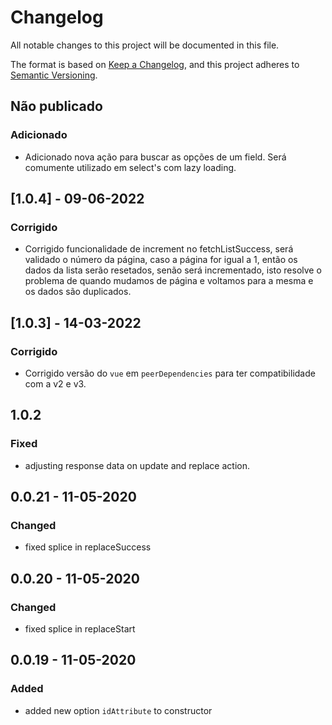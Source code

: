 # Changelog
All notable changes to this project will be documented in this file.

The format is based on [Keep a Changelog](https://keepachangelog.com/en/1.0.0/),
and this project adheres to [Semantic Versioning](https://semver.org/spec/v2.0.0.html).

## Não publicado

### Adicionado
- Adicionado nova ação para buscar as opções de um field. Será comumente utilizado em select's com lazy loading.

## [1.0.4] - 09-06-2022
### Corrigido
- Corrigido funcionalidade de increment no fetchListSuccess, será validado o número da página, caso a página for igual a 1, então os dados da lista serão resetados, senão será incrementado, isto resolve o problema de quando mudamos de página e voltamos para a mesma e os dados são duplicados.

## [1.0.3] - 14-03-2022
### Corrigido
- Corrigido versão do `vue` em `peerDependencies` para ter compatibilidade com a v2 e v3.

[comment]: <> (A partir da versão 1.0.3, o CHANGELOG.md deve ser escrito em português.)

## 1.0.2
### Fixed
- adjusting response data on update and replace action.

## 0.0.21 - 11-05-2020
### Changed
- fixed splice in replaceSuccess

## 0.0.20 - 11-05-2020
### Changed
- fixed splice in replaceStart

## 0.0.19 - 11-05-2020
### Added
- added new option `idAttribute` to constructor
